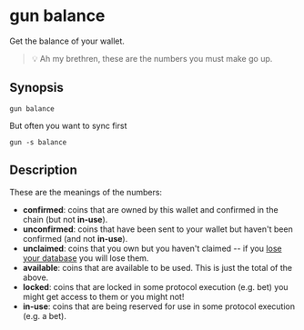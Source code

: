 # gun balance

Get the balance of your wallet.

> 💡 Ah my brethren, these are the numbers you must make go up.

## Synopsis

```
gun balance
```

But often you want to sync first

```
gun -s balance
```

## Description

These are the meanings of the numbers:

- **confirmed**: coins that are owned by this wallet and confirmed in the chain (but not **in-use**).
- **unconfirmed**: coins that have been sent to your wallet but haven't been confirmed (and not **in-use**).
- **unclaimed**: coins that you own but you haven't claimed -- if you [lose your database](../backup-and-recovery.md) you will lose them.
- **available**: coins that are available to be used. This is just the total of the above.
- **locked**: coins that are locked in some protocol execution (e.g. bet) you might get access to them or you might not!
- **in-use**: coins that are being reserved for use in some protocol execution (e.g. a bet).
